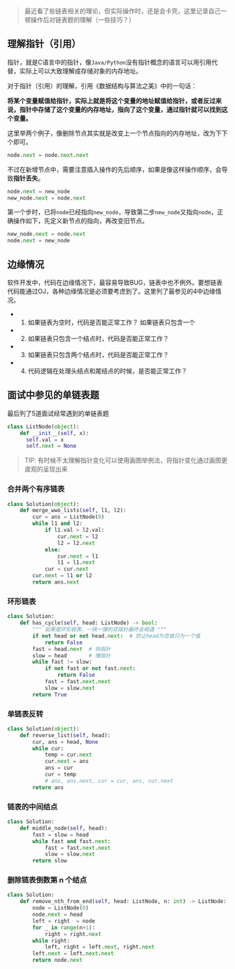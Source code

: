 > 最近看了些链表相关的理论，但实际操作时，还是会卡壳，这里记录自己一顿操作后对链表题的理解（一些技巧？）

## 理解指针（引用）

指针，就是C语言中的指针，像`Java/Python`没有指针概念的语言可以用引用代替，实际上可以大致理解成存储对象的内存地址。

对于指针（引用）的理解，引用《数据结构与算法之美》中的一句话：

**将某个变量赋值给指针，实际上就是将这个变量的地址赋值给指针，或者反过来说，指针中存储了这个变量的内存地址，指向了这个变量，通过指针就可以找到这个变量。**

这里举两个例子，像删除节点其实就是改变上一个节点指向的内存地址，改为下下个即可。

```python
node.next = node.next.next
```

不过在新增节点中，需要注意插入操作的先后顺序，如果是像这样操作顺序，会导致**指针丢失**。

```python
node.next = new_node
new_node.next = node.next
```

第一个步时，已将`node`已经指向`new_node`，导致第二步`new_node`又指向`node`，正确操作如下，先定义新节点的指向，再改变旧节点。

```python
new_node.next = node.next
node.next = new_node
```

## 边缘情况

软件开发中，代码在边缘情况下，最容易导致BUG，链表中也不例外。要想链表代码能通过OJ，各种边缘情况是必须要考虑到了。这里列了最参见的4中边缘情况。

- 1. 如果链表为空时，代码是否能正常工作？ 如果链表只包含一个
- 2. 如果链表只包含一个结点时，代码是否能正常工作？
- 3. 如果链表只包含两个结点时，代码是否能正常工作？
- 4. 代码逻辑在处理头结点和尾结点的时候，是否能正常工作？



## 面试中参见的单链表题

最后列了5道面试经常遇到的单链表题

```python
class ListNode(object):
    def __init__(self, x):
      self.val = x
      self.next = None
```

> TIP: 有时候不太理解指针变化可以使用画图举例法，将指针变化通过画图更直观的呈现出来

### 合并两个有序链表

```python
class Solution(object):
    def merge_wwo_lists(self, l1, l2):
        cur = ans = ListNode(0)
        while l1 and l2:
            if l1.val > l2.val:
                cur.next = l2
                l2 = l2.next
            else:
                cur.next = l1
                l1 = l1.next
            cur = cur.next
        cur.next = l1 or l2
        return ans.next
```

### 环形链表

```python
class Solution:
    def has_cycle(self, head: ListNode) -> bool:
        """ 如果是环形链表，一快一慢的双指针最终会相遇 """
        if not head or not head.next:  # 防止head为空或只为一个值
            return False
        fast = head.next  # 快指针
        slow = head       # 慢指针
        while fast != slow:
            if not fast or not fast.next:
                return False
            fast = fast.next.next
            slow = slow.next
        return True
```

### 单链表反转

```python
class Solution(object):
    def reverse_list(self, head):
        cur, ans = head, None
        while cur:
            temp = cur.next
            cur.next = ans
            ans = cur
            cur = temp
            # ans, ans.next, cur = cur, ans, cur.next
        return ans
```

### 链表的中间结点

```python
class Solution:
    def middle_node(self, head):
        fast = slow = head
        while fast and fast.next:
            fast = fast.next.next
            slow = slow.next
        return slow
```

### 删除链表倒数第 n 个结点

```python
class Solution:
    def remove_nth_from_end(self, head: ListNode, n: int) -> ListNode:
        node = ListNode(0)
        node.next = head
        left = right  = node
        for _ in range(n+1):
            right = right.next
        while right:
            left, right = left.next, right.next
        left.next = left.next.next
        return node.next
```

